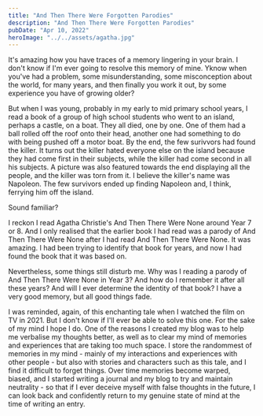 ```yaml
---
title: "And Then There Were Forgotten Parodies"
description: "And Then There Were Forgotten Parodies"
pubDate: "Apr 10, 2022"
heroImage: "../../assets/agatha.jpg"
---
```


It's amazing how you have traces of a memory lingering in your brain. I don't know if I'm ever going to resolve this memory of mine. Yknow when you've had a problem, some misunderstanding, some misconception about the world, for many years, and then finally you work it out, by some experience you have of growing older?

But when I was young, probably in my early to mid primary school years, I read a book of a group of high school students who went to an island, perhaps a castle, on a boat. They all died, one by one. One of them had a ball rolled off the roof onto their head, another one had something to do with being pushed off a motor boat. By the end, the few surivvors had found the killer. It turns out the killer hated everyone else on the island because they had come first in their subjects, while the killer had come second in all his subjects. A picture was also featured towards the end displaying all the people, and the killer was torn from it. I believe the killer's name was Napoleon. The few survivors ended up finding Napoleon and, I think, ferrying him off the island.

Sound familiar?

I reckon I read Agatha Christie's And Then There Were None around Year 7 or 8. And I only realised that the earlier book I had read was a parody of And Then There Were None after I had read And Then There Were None. It was amazing. I had been trying to identify that book for years, and now I had found the book that it was based on.

Nevertheless, some things still disturb me. Why was I reading a parody of And Then There Were None in Year 3? And how do I remember it after all these years? And will I ever determine the identity of that book? I have a very good memory, but all good things fade. 

I was reminded, again, of this enchanting tale when I watched the film on TV in 2021. But I don't know if I'll ever be able to solve this one. For the sake of my mind I hope I do. One of the reasons I created my blog was to help me verbalise my thoughts better, as well as to clear my mind of memories and experiences that are taking too much space. I store the randommest of memories in my mind - mainly of my interactions and experiences with other people - but also with stories and characters such as this tale, and I find it difficult to forget things. Over time memories become warped, biased, and I started writing a journal and my blog to try and maintain neutrality - so that if I ever deceive myself with false thoughts in the future, I can look back and confidently return to my genuine state of mind at the time of writing an entry.